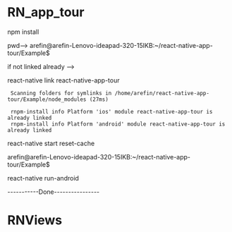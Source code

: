 # RN_app_tour

 npm install
 
 pwd--> 
 arefin@arefin-Lenovo-ideapad-320-15IKB:~/react-native-app-tour/Example$
 
 if not linked already --> 
 
 react-native link react-native-app-tour
 
 
     Scanning folders for symlinks in /home/arefin/react-native-app-tour/Example/node_modules (27ms)
     
     rnpm-install info Platform 'ios' module react-native-app-tour is already linked 
     rnpm-install info Platform 'android' module react-native-app-tour is already linked 
 
 
 
 
react-native start reset-cache



arefin@arefin-Lenovo-ideapad-320-15IKB:~/react-native-app-tour/Example$ 

react-native run-android

-----------Done----------------




# RNViews
